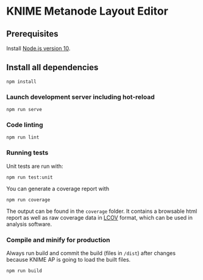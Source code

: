 # KNIME Metanode Layout Editor

## Prerequisites

Install [Node.js version 10](https://nodejs.org/en/download/current/).

## Install all dependencies
```
npm install
```

### Launch development server including hot-reload
```
npm run serve
```

### Code linting
```
npm run lint
```

### Running tests
Unit tests are run with:

```
npm run test:unit
```

You can generate a coverage report with

```
npm run coverage
```

The output can be found in the `coverage` folder. It contains a browsable html report as well as raw coverage data in
[LCOV](https://github.com/linux-test-project/lcov) format, which can be used in analysis software.


### Compile and minify for production
Always run build and commit the build (files in `/dist`) after changes because KNIME AP is going to load the built files.

```
npm run build
```